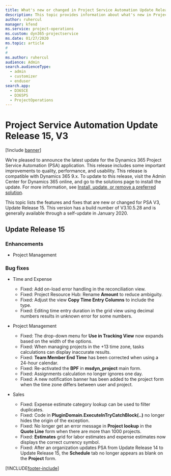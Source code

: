 ```yaml
---
title: What's new or changed in Project Service Automation Update Release 15, V3
description: This topic provides information about what's new in Project Service Automation Update Release 15, V3.
author: ruhercul
manager: kfend
ms.service: project-operations
ms.custom: dyn365-projectservice
ms.date: 01/27/2020
ms.topic: article
#
#
ms.author: ruhercul
audience: Admin
search.audienceType: 
  - admin
  - customizer
  - enduser
search.app: 
  - D365CE
  - D365PS
  - ProjectOperations
---
```



# Project Service Automation Update Release 15, V3

[!include [banner](../includes/psa-now-project-operations.md)]

We’re pleased to announce the latest update for the Dynamics 365 Project Service Automation (PSA) application. This release includes some important improvements to quality, performance, and usability. This release is compatible with Dynamics 365 9.x. To update to this release, visit the Admin Center for Dynamics 365 online, and go to the solutions page to install the update. For more information, see [Install, update, or remove a preferred solution](/power-platform/admin/install-remove-preferred-solution).

This topic lists the features and fixes that are new or changed for PSA V3, Update Release 15. This version has a build number of V3.10.5.28 and is generally available through a self-update in January 2020.

## Update Release 15 

### Enhancements

- Project Management

### Bug fixes

- Time and Expense

  - Fixed: Add on-load error handling in the reconciliation view.
  - Fixed: Project Resource Hub: Rename **Amount** to reduce ambiguity.
  - Fixed: Adjust the view **Copy Time Entry Columns** to include the type.
  - Fixed: Editing time entry duration in the grid view using decimal numbers results in unknown error for some numbers.

- Project Management

  - Fixed: The drop-down menu for **Use in Tracking View** now expands based on the width of the options.
  - Fixed: When managing projects in the +13 time zone, tasks calculations can display inaccurate results.
  - Fixed: **Team Member End Time** has been corrected when using a 24-hour calendar.
  - Fixed: Re-activated the **BPF** in **msdyn_project** main form.
  - Fixed: Assignments calculation no longer ignores one day.
  - Fixed: A new notification banner has been added to the project form when the time zone differs between user and project.

- Sales

  - Fixed: Expense estimate category lookup can be used to filter duplicates.
  - Fixed: Code in **PluginDomain.ExecuteInTryCatchBlock(..)** no longer hides the origin of the exception.
  - Fixed: No longer get an error message in **Project lookup** in the **Quote Line** form when there are more than 1000 projects.
  - Fixed: **Estimates** grid for labor estimates and expense estimates now displays the correct currency symbol.
  - Fixed: After an organization updates PSA from Update Release 14 to Update Release 15, the **Schedule** tab no longer appears as blank on the **Project** form.


[!INCLUDE[footer-include](../includes/footer-banner.md)]